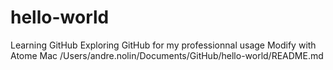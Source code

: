 # hello-world
Learning GitHub
Exploring GitHub for my professionnal usage
Modify with Atome Mac
/Users/andre.nolin/Documents/GitHub/hello-world/README.md
